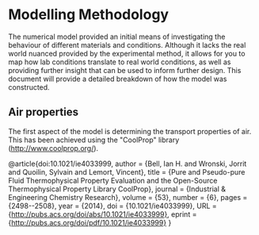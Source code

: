 # Modelling Methodology

The numerical model provided an initial means of investigating the behaviour of different materials and conditions. Although it lacks the real world nuanced provided by the experimental method, it allows for you to map how lab conditions translate to real world conditions, as well as providing further insight that can be used to inform further design. This document will provide a detailed breakdown of how the model was constructed.

## Air properties 

The first aspect of the model is determining the transport properties of air. This has been achieved using the "CoolProp" library (http://www.coolprop.org/). 

@article{doi:10.1021/ie4033999,
    author = {Bell, Ian H. and Wronski, Jorrit and Quoilin, Sylvain and Lemort, Vincent},
    title = {Pure and Pseudo-pure Fluid Thermophysical Property Evaluation and
             the Open-Source Thermophysical Property Library CoolProp},
    journal = {Industrial \& Engineering Chemistry Research},
    volume = {53},
    number = {6},
    pages = {2498--2508},
    year = {2014},
    doi = {10.1021/ie4033999},
    URL = {http://pubs.acs.org/doi/abs/10.1021/ie4033999},
    eprint = {http://pubs.acs.org/doi/pdf/10.1021/ie4033999}
    }
